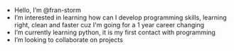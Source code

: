 - Hello, I’m @fran-storm
- I’m interested in learning how can I develop programming skills, learning right, clean and faster cuz I'm going for a 1 year career changing 
- I’m currently learning python, it is my first contact with programming 
- I’m looking to collaborate on projects

<!---
fran-storm/fran-storm is a ✨ special ✨ repository because its `README.md` (this file) appears on your GitHub profile.
You can click the Preview link to take a look at your changes.
--->
